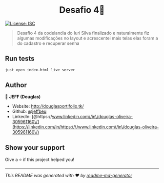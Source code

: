 <h1 align="center">Desafio 4👋</h1>
<p>
  <a href="#" target="_blank">
    <img alt="License: ISC" src="image/desafio-completo.png" />
  </a>
</p>

> Desafio 4 da codelandia do Iuri Silva finalizado e naturalmente fiz algumas modificações no layout e acrescentei mais telas elas foram a do cadastro e recuperar senha 


## Run tests

```sh
just open index.html live server
```

## Author

👤 **JEFF (Douglas)**

* Website: http://douglasportifolio.tk/
* Github: [@jeffbeu](https://github.com/jeffbeu)
* LinkedIn: [@https:\/\/www.linkedin.com\/in\/douglas-oliveira-305961160\/](https://linkedin.com/in/https:\/\/www.linkedin.com\/in\/douglas-oliveira-305961160\/)

## Show your support

Give a ⭐️ if this project helped you!

***
_This README was generated with ❤️ by [readme-md-generator](https://github.com/kefranabg/readme-md-generator)_

